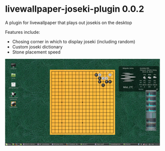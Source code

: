# livewallpaper-joseki-plugin 0.0.2
A plugin for livewallpaper that plays out josekis on the desktop

Features include:
* Chosing corner in which to display joseki (including random)
* Custom joseki dictionary
* Stone placement speed

![Screenshot](screenshot.png "Screenshot")